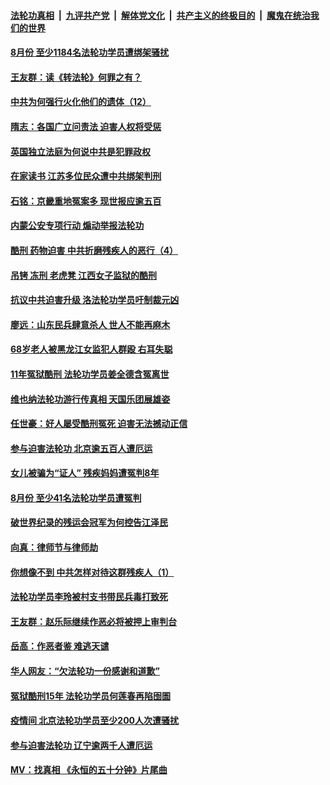 

####  [法轮功真相](../../../../basic/blob/master/README.md?t=09181831) &nbsp;|&nbsp; [九评共产党](../../../../9ping.md/blob/master/README.md?t=09181831) &nbsp;|&nbsp; [解体党文化](../../../../jtdwh.md/blob/master/README.md?t=09181831)  &nbsp;|&nbsp; [共产主义的终极目的](../../../../gczydzjmd.md/blob/master/README.md?t=09181831) &nbsp;|&nbsp; [魔鬼在统治我们的世界](../../../../mgztzwmdsj.md/blob/master/README.md?t=09181831) 

#### [8月份 至少1184名法轮功学员遭绑架骚扰](../pages/prog424/a102943544.md?t=09181831) 

#### [王友群：读《转法轮》何罪之有？](../pages/prog424/a102942949.md?t=09181831) 

#### [中共为何强行火化他们的遗体（12）](../pages/prog424/a102942736.md?t=09181831) 

#### [隋志：各国广立问责法 迫害人权将受惩](../pages/prog424/a102942068.md?t=09181831) 

#### [英国独立法庭为何说中共是犯罪政权](../pages/prog424/a102941809.md?t=09181831) 

#### [在家读书 江苏多位民众遭中共绑架判刑](../pages/prog424/a102941792.md?t=09181831) 

#### [石铭：京畿重地冤案多 现世报应逾五百](../pages/prog424/a102941735.md?t=09181831) 

#### [内蒙公安专项行动 煽动举报法轮功](../pages/prog424/a102941293.md?t=09181831) 

#### [酷刑 药物迫害 中共折磨残疾人的恶行（4）](../pages/prog424/a102941063.md?t=09181831) 

#### [吊铐 冻刑 老虎凳 江西女子监狱的酷刑](../pages/prog424/a102941043.md?t=09181831) 

#### [抗议中共迫害升级 洛法轮功学员吁制裁元凶](../pages/prog424/a102940808.md?t=09181831) 

#### [廖远：山东民兵肆意杀人 世人不能再麻木](../pages/prog424/a102940463.md?t=09181831) 

#### [68岁老人被黑龙江女监犯人群殴 右耳失聪](../pages/prog424/a102940205.md?t=09181831) 

#### [11年冤狱酷刑 法轮功学员姜全德含冤离世](../pages/prog424/a102940193.md?t=09181831) 

#### [维也纳法轮功游行传真相 天国乐团展雄姿](../pages/prog424/a102939955.md?t=09181831) 

#### [任世豪：好人屡受酷刑冤死 迫害无法撼动正信](../pages/prog424/a102939790.md?t=09181831) 

#### [参与迫害法轮功 北京逾五百人遭厄运](../pages/prog424/a102939765.md?t=09181831) 

#### [女儿被骗为“证人” 残疾妈妈遭冤判8年](../pages/prog424/a102939745.md?t=09181831) 

#### [8月份 至少41名法轮功学员遭冤判](../pages/prog424/a102939033.md?t=09181831) 

#### [破世界纪录的残运会冠军为何控告江泽民](../pages/prog424/a102938205.md?t=09181831) 

#### [向真：律师节与律师劫](../pages/prog424/a102938069.md?t=09181831) 

#### [你想像不到 中共怎样对待这群残疾人（1）](../pages/prog424/a102937460.md?t=09181831) 

#### [法轮功学员李玲被村支书带民兵毒打致死](../pages/prog424/a102937091.md?t=09181831) 

#### [王友群：赵乐际继续作恶必将被押上审判台](../pages/prog424/a102936746.md?t=09181831) 

#### [岳高：作恶者鉴 难逃天谴](../pages/prog424/a102936733.md?t=09181831) 

#### [华人网友：“欠法轮功一份感谢和道歉”](../pages/prog424/a102936564.md?t=09181831) 

#### [冤狱酷刑15年 法轮功学员何莲春再陷囹圄](../pages/prog424/a102936146.md?t=09181831) 

#### [疫情间 北京法轮功学员至少200人次遭骚扰](../pages/prog424/a102936128.md?t=09181831) 

#### [参与迫害法轮功 辽宁逾两千人遭厄运](../pages/prog424/a102935890.md?t=09181831) 

#### [MV：找真相 《永恒的五十分钟》片尾曲](../pages/prog424/a102935763.md?t=09181831) 

